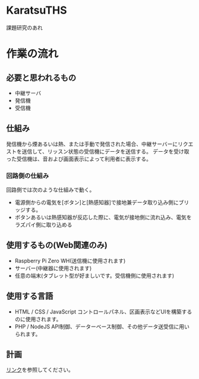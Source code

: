 # KaratsuTHS
課題研究のあれ
# 作業の流れ

## 必要と思われるもの
- 中継サーバ
- 発信機
- 受信機

## 仕組み
発信機から煙あるいは熱、または手動で発信された場合、中継サーバーにリクエストを送信して、リッスン状態の受信機にデータを送信する。
データを受け取った受信機は、音および画面表示によって利用者に表示する。
### 回路側の仕組み
回路側では次のような仕組みで動く。
+ 電源側からの電気を[ボタン]と[熱感知器]で接地兼データ取り込み側にブリッジする。
+ ボタンあるいは熱感知器が反応した際に、電気が接地側に流れ込み、電気をラズパイ側に取り込める


## 使用するもの(Web関連のみ)
- Raspberry Pi Zero WH(送信機に使用されます)
- サーバー(中継器に使用されます)
- 任意の端末(タブレット型が好ましいです。受信機側に使用されます)

## 使用する言語
- HTML / CSS / JavaScript
コントロールパネル、区画表示などUIを構築するのに使用されます。
- PHP / NodeJS
API制御、データーベース制御、その他データ送受信に用いられます。

## 計画
[リンク](https://github.com/users/49372s/projects/1/views/1)を参照してください。